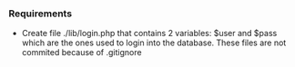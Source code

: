 ### Requirements

- Create file ./lib/login.php that contains 2 variables: $user and $pass which are the ones used to login into the database. These files are not commited because of .gitignore